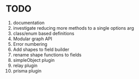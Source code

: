 # TODO

1. documentation
2. investigate reducing more methods to a single options arg
3. class/enum based definitions
4. Modular graph API
5. Error numbering
6. Add shapes to field builder
7. rename shape functions to fields
8. simpleObject plugin
9. relay plugin
10. prisma plugin
